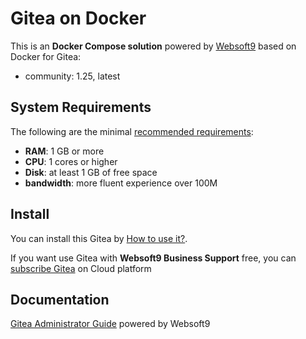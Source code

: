 # Gitea on Docker  

This is an **Docker Compose solution** powered by [Websoft9](https://www.websoft9.com) based on Docker for Gitea:


 - community:  1.25, latest


## System Requirements

The following are the minimal [recommended requirements](https://docs.gitea.io/zh-cn/install-with-docker-rootless):

* **RAM**: 1 GB or more
* **CPU**: 1 cores or higher
* **Disk**: at least 1 GB of free space
* **bandwidth**: more fluent experience over 100M  

## Install

You can install this Gitea by [How to use it?](https://github.com/Websoft9/docker-library#how-to-use-it).   

If you want use Gitea with **Websoft9 Business Support** free, you can [subscribe Gitea](https://www.websoft9.com/apps) on Cloud platform

## Documentation

[Gitea Administrator Guide](https://support.websoft9.com/docs/gitea) powered by Websoft9
